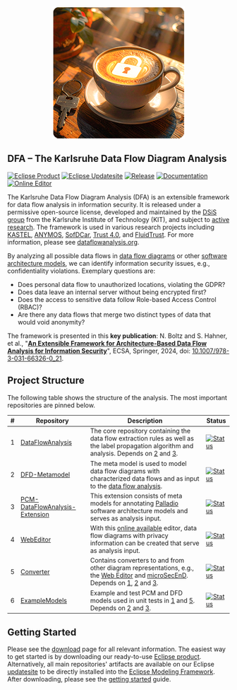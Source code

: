 <p align="center"> 
	<a href="#getting-started"><img alt="Data Flow Analysis" src="dfa-artwork.png"></a>
</p>

## DFA – The Karlsruhe Data Flow Diagram Analysis

[![Eclipse Product](https://img.shields.io/github/actions/workflow/status/DataFlowAnalysis/product/build.yml?label=Product&logo=eclipseide&style=flat-square)](https://updatesite.palladio-simulator.com/DataFlowAnalysis/product/releases/)
[![Eclipse Updatesite](https://img.shields.io/github/actions/workflow/status/DataFlowAnalysis/DataFlowAnalysis/main.yml?label=Updatesite&logo=eclipseide&style=flat-square)](https://dataflowanalysis.github.io/updatesite/)
[![Release](https://img.shields.io/github/v/release/DataFlowAnalysis/DataFlowAnalysis?style=flat-square&label=Release&logo=eclipseide)](https://dataflowanalysis.org/download/)
[![Documentation](https://img.shields.io/badge/Documentation-Online-green?style=flat-square&logo=book)](https://dataflowanalysis.org/)
[![Online Editor](https://img.shields.io/badge/Online%20Editor-Available-teal?style=flat-square&logo=github)](https://editor.dataflowanalysis.org)


The Karlsruhe Data Flow Diagram Analysis (DFA) is an extensible framework for data flow analysis in information security.
It is released under a permissive open-source license, developed and maintained by the [DSiS group](https://dsis.kastel.kit.edu/) from the Karlsruhe Institute of Technology (KIT), and subject to [active research](https://dataflowanalysis.org/publications/).
The framework is used in various research projects including [KASTEL](https://www.kastel.kit.edu/), [ANYMOS](https://www.anymos.de/), [SofDCar](https://sofdcar.de/), [Trust 4.0](https://github.com/Trust40-Project), and [FluidTrust](https://github.com/FluidTrust).
For more information, please see [dataflowanalysis.org](https://dataflowanalysis.org/).

By analyzing all possible data flows in [data flow diagrams](https://en.wikipedia.org/wiki/Data-flow_diagram) or other [software architecture models](https://www.palladio-simulator.com/), we can identify information security issues, e.g., confidentiality violations. Exemplary questions are:

* Does personal data flow to unauthorized locations, violating the GDPR?
* Does data leave an internal server without being encrypted first?
* Does the access to sensitive data follow Role-based Access Control (RBAC)?
* Are there any data flows that merge two distinct types of data that would void anonymity?

The framework is presented in this **key publication**:
N. Boltz and S. Hahner, et al., "**[An Extensible Framework for Architecture-Based Data Flow Analysis for Information Security](https://sebastianhahner.de/publications/2024/BoltzHahner2024_AnExtensibleFrameworkForArchitectureBasedDataFlowAnalysisForInformationSecurity.pdf)**",
ECSA, Springer, 2024, doi: [10.1007/978-3-031-66326-0_21](https://doi.org/10.1007/978-3-031-66326-0_21).

## Project Structure

The following table shows the structure of the analysis. The most important repositories are pinned below.

| # | Repository | Description | Status |
| - | ---------- | ----------- | ------ |
| 1 | [DataFlowAnalysis](https://github.com/DataFlowAnalysis/DataFlowAnalysis) | The core repository containing the data flow extraction rules as well as the label propagation algorithm and analysis. Depends on [2](https://github.com/DataFlowAnalysis/DFD-Metamodel) and [3](https://github.com/DataFlowAnalysis/PCM-DataFlowAnalysis-Extension). | [![Status](https://img.shields.io/github/actions/workflow/status/DataFlowAnalysis/DataFlowAnalysis/main.yml?label=&logo=github&style=flat-square)](https://github.com/DataFlowAnalysis/DataFlowAnalysis/actions) |
| 2 | [DFD-Metamodel](https://github.com/DataFlowAnalysis/DFD-Metamodel) | The meta model is used to model data flow diagrams with characterized data flows and as input to the [data flow analysis](https://github.com/DataFlowAnalysis/DataFlowAnalysis). | [![Status](https://img.shields.io/github/actions/workflow/status/DataFlowAnalysis/DFD-Metamodel/updatesite.yml?label=&logo=github&style=flat-square)](https://github.com/DataFlowAnalysis/DFD-Metamodel/actions) |
| 3 | [PCM-DataFlowAnalysis-Extension](https://github.com/DataFlowAnalysis/PCM-DataFlowAnalysis-Extension) | This extension consists of meta models for annotating [Palladio](https://www.palladio-simulator.com/) software architecture models and serves as analysis input. | [![Status](https://img.shields.io/github/actions/workflow/status/DataFlowAnalysis/PCM-DataFlowAnalysis-Extension/main.yml?label=&logo=github&style=flat-square)](https://github.com/DataFlowAnalysis/PCM-DataFlowAnalysis-Extension/actions) |
| 4 | [WebEditor](https://github.com/DataFlowAnalysis/WebEditor) | With this [online available](https://dataflowanalysis.github.io/WebEditor/) editor, data flow diagrams with privacy information can be created that serve as analysis input. | [![Status](https://img.shields.io/github/actions/workflow/status/DataFlowAnalysis/WebEditor/pages.yaml?label=&logo=github&style=flat-square)](https://github.com/DataFlowAnalysis/WebEditor/actions) |
| 5 | [Converter](https://github.com/DataFlowAnalysis/Converter) | Contains converters to and from other diagram representations, e.g., the [Web Editor](https://dataflowanalysis.github.io/WebEditor/) and [microSecEnD](https://github.com/tuhh-softsec/microSecEnD). Depends on [1](https://github.com/DataFlowAnalysis/DataFlowAnalysis), [2](https://github.com/DataFlowAnalysis/DFD-Metamodel) and [3](https://github.com/DataFlowAnalysis/PCM-DataFlowAnalysis-Extension). | [![Status](https://img.shields.io/github/actions/workflow/status/DataFlowAnalysis/Converter/main.yml?label=&logo=github&style=flat-square)](https://github.com/DataFlowAnalysis/Converter/actions) |
| 6 | [ExampleModels](https://github.com/DataFlowAnalysis/ExampleModels) | Example and test PCM and DFD models used in unit tests in [1](https://github.com/DataFlowAnalysis/DataFlowAnalysis) and [5](https://github.com/DataFlowAnalysis/Converter). Depends on [2](https://github.com/DataFlowAnalysis/DFD-Metamodel) and [3](https://github.com/DataFlowAnalysis/PCM-DataFlowAnalysis-Extension). | [![Status](https://img.shields.io/github/actions/workflow/status/DataFlowAnalysis/ExampleModels/main.yml?label=&logo=github&style=flat-square)](https://github.com/DataFlowAnalysis/ExampleModels/actions) |

## Getting Started

Please see the [download](https://dataflowanalysis.org/download/) page for all relevant information.
The easiest way to get started is by downloading our ready-to-use [Eclipse product](https://updatesite.palladio-simulator.com/DataFlowAnalysis/product/releases/).
Alternatively, all main repositories' artifacts are available on our Eclipse [updatesite](https://dataflowanalysis.github.io/updatesite/) to be directly installed into the [Eclipse Modeling Framework](https://eclipse.dev/modeling/emf/).
After downloading, please see the [getting started](https://dataflowanalysis.org/wiki/gettingstarted.html) guide.
